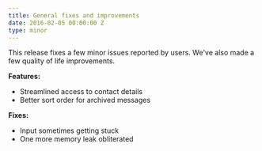```yaml
---
title: General fixes and improvements
date: 2016-02-05 00:00:00 Z
type: minor
---
```


This release fixes a few minor issues reported by users. We've also made a few quality of life improvements.

**Features:**

* Streamlined access to contact details
* Better sort order for archived messages

**Fixes:**

* Input sometimes getting stuck
* One more memory leak obliterated
